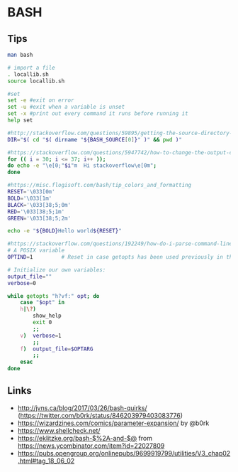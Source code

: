 BASH
====


Tips
----

```bash
man bash

# import a file
. locallib.sh
source locallib.sh

#set
set -e #exit on error
set -u #exit when a variable is unset
set -x #print out every command it runs before running it
help set

#http://stackoverflow.com/questions/59895/getting-the-source-directory-of-a-bash-script-from-within
DIR="$( cd "$( dirname "${BASH_SOURCE[0]}" )" && pwd )"

#https://stackoverflow.com/questions/5947742/how-to-change-the-output-color-of-echo-in-linux
for (( i = 30; i <= 37; i++ ));
do echo -e "\e[0;"$i"m  Hi stackoverflow\e[0m";
done

#https://misc.flogisoft.com/bash/tip_colors_and_formatting
RESET='\033[0m'
BOLD='\033[1m'
BLACK='\033[38;5;0m'
RED='\033[38;5;1m'
GREEN='\033[38;5;2m'

echo -e "${BOLD}Hello world${RESET}"

#https://stackoverflow.com/questions/192249/how-do-i-parse-command-line-arguments-in-bash
# A POSIX variable
OPTIND=1         # Reset in case getopts has been used previously in the shell.

# Initialize our own variables:
output_file=""
verbose=0

while getopts "h?vf:" opt; do
    case "$opt" in
    h|\?)
        show_help
        exit 0
        ;;
    v)  verbose=1
        ;;
    f)  output_file=$OPTARG
        ;;
    esac
done
```

Links
-----

* http://jvns.ca/blog/2017/03/26/bash-quirks/ (https://twitter.com/b0rk/status/846203979403083776)
* https://wizardzines.com/comics/parameter-expansion/ by @b0rk
* https://www.shellcheck.net/
* https://eklitzke.org/bash-$%2A-and-$@ from https://news.ycombinator.com/item?id=22027809
* https://pubs.opengroup.org/onlinepubs/9699919799/utilities/V3_chap02.html#tag_18_06_02
